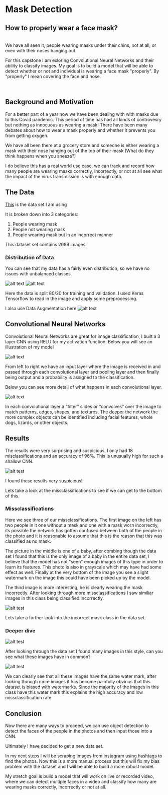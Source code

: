 # Mask Detection

## How to properly wear a face mask?

<br/>
We have all seen it, people wearing masks under their chins, not at all, or even with their noses hanging out. 

For this capstone I am exloring Convolutional Neural Networks and their ability to classify images. My goal is to build a model that will be able to detect whether or not and individual is wearing a face mask "properly". By "properly" I mean covering the face and nose. 
<br/>

<br/>



## Background and Motivation

For a better part of a year now we have been dealing with with masks due to this Covid pandemic. This period of time has had all kinds of controvesry but nothing as innocuous as wearing a mask! There have been many debates about how to wear a mask properly and whether it prevents you from getting oxygen. 

We have all been there at a grocery store and someone is either wearing a mask with their nose hanging out of the top of their mask (What do they think happens when you sneeze?)

I do believe this has a real world use case, we can track and record how many people are wearing masks correctly, incorrectly, or not at all see what the impact of the virus transmission is with enough data. 

## The Data

[This](https://www.kaggle.com/spandanpatnaik09/face-mask-detectormask-not-mask-incorrect-mask) is the data set I am using

It is broken down into 3 categories:

1. People wearing mask
2. People not wearing mask
3. People wearing mask but in an incorrect manner

This dataset set contains 2089 images. 

### Distribution of Data

You can see that my data has a fairly even distribution, so we have no issues with unbalanced classes.

![alt text](https://github.com/okayvinay/mask_detection/blob/main/img/train_dist.png) ![alt text](https://github.com/okayvinay/mask_detection/blob/main/img/Validation_dist.png)

Here the data is split 80/20 for training and validation. I used Keras Tensorflow to read in the image and apply some preprocessing. 

I also use Data Augmentation here
![alt text](https://github.com/okayvinay/mask_detection/blob/main/img/augmented.png)


## Convolutional Neural Networks 
Convolutional Neural Networks are great for image classification, I built a 3 layer CNN using RELU for my activation function. Below you will see an illustration of my model

![alt text](https://github.com/okayvinay/mask_detection/blob/main/img/Screen%20Shot%202021-01-14%20at%2012.39.50%20PM.png)

From left to right we have an input layer where the image is received in and passed through each convolutional layer and pooling layer and then finally being output and a probability is assigned to the classification. 

Below you can see more detail of what happens in each convolutional layer. 

![alt text](https://github.com/okayvinay/mask_detection/blob/main/img/Screen%20Shot%202021-01-14%20at%2012.40.04%20PM.png)

In each convolutional layer a "filter" slides or "convolves" over the image to match patterns, edges, shapes, and textures. The deeper the network the more complex objects can be identified including facial features, whole dogs, lizards, or other objects. 


## Results 
The results were very surprising and suspicious, I only had 18 misclassifications and an accuracy of 96%. This is unusually high for such a shallow CNN. 

![alt test](https://github.com/okayvinay/mask_detection/blob/main/img/confusion_matrix.png)

I found these results very suspicious! 

Lets take a look at the missclassifications to see if we can get to the bottom of this. 

### Missclassifications 

Here we see three of our missclassifications.
The first image on the left has two people in it one without a mask and one with a mask worn incorrectly, its possible the network has gotten confused between both of the people in the photo and it is reasonable to assume that this is the reason that this was classified as no mask. 

The picture in the middle is one of a baby, after combing though the data set I found that this is the only image of a baby in the entire data set, I believe that the model has not "seen" enough images of this type in order to learn its features. This photo is also in grayscale which may have had some effect as well. Finally at the very bottom of the image you see a slight watermark on the image this could have been picked up by the model. 

The third image is more interesting, he is clearly wearing the mask incorrectly. After looking through more missclassifications I saw similiar images in this class being classified incorrectly. 

![alt test](https://github.com/okayvinay/mask_detection/blob/main/img/Screen%20Shot%202021-01-14%20at%203.02.25%20PM.png)


Lets take a further look into the incorrect mask class in the data set. 

### Deeper dive

![alt test](https://github.com/okayvinay/mask_detection/blob/main/img/Screen%20Shot%202021-01-14%20at%203.02.43%20PM.png)

After looking through the data set I found many images in this style, can you see what these images have in common? 

![alt test](https://github.com/okayvinay/mask_detection/blob/main/img/Screen%20Shot%202021-01-14%20at%203.02.58%20PM.png)

We can clearly see that all these images have the same water mark, after looking through more images it has become painfully obvious that this dataset is biased with watermarks. Since the majority of the images in this class have this water mark this explains the high accuracy and low missclassification rate. 


## Conclusion 
Now there are many ways to proceed, we can use object detection to detect the faces of the people in the photos and then input those into a CNN. 

Ultimately I have decided to get a new data set. 

In my next steps I will be scraping images from instagram using hashtags to find the photos. Now this is a more manual process but this will fix my bias problem with the dataset and I will be able to build a more robust model. 

My stretch goal is build a model that will work on live or recorded video, where we can detect multiple faces in a video and classify how many are wearing masks correctly, incorrectly or not at all.



